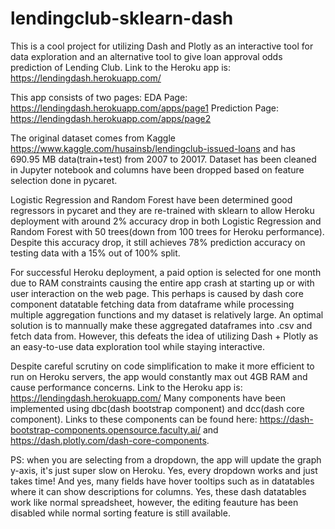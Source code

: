 # lendingclub-sklearn-dash
This is a cool project for utilizing Dash and Plotly as an interactive tool for data exploration and an alternative tool to give loan approval odds prediction of Lending Club.
Link to the Heroku app is: https://lendingdash.herokuapp.com/

This app consists of two pages:
EDA Page: https://lendingdash.herokuapp.com/apps/page1
Prediction Page: https://lendingdash.herokuapp.com/apps/page2

The original dataset comes from Kaggle https://www.kaggle.com/husainsb/lendingclub-issued-loans and has 690.95 MB data(train+test) from 2007 to 20017.
Dataset has been cleaned in Jupyter notebook and columns have been dropped based on feature selection done in pycaret.

Logistic Regression and Random Forest have been determined good regressors in pycaret and they are re-trained with sklearn to allow Heroku deployment with around 2% accuracy drop in both 
Logistic Regression and Random Forest with 50 trees(down from 100 trees for Heroku performance). Despite this accuracy drop, it still achieves 78% prediction accuracy on testing data with a 15% out of 100% split.

For successful Heroku deployment, a paid option is selected for one month due to RAM constraints causing the entire app crash at starting up or with user interaction on the web page. This perhaps is caused by dash core component datatable fetching data from dataframe while processing multiple aggregation functions and my dataset is relatively large. An optimal solution is to mannually make these aggregated dataframes into .csv and fetch data from. However, this defeats the idea of utilizing Dash + Plotly as an easy-to-use data exploration tool while staying interactive.

Despite careful scrutiny on code simplification to make it more efficient to run on Heroku servers, the app would constantly max out 4GB RAM and cause performance concerns. 
Link to the Heroku app is: https://lendingdash.herokuapp.com/
Many components have been implemented using dbc(dash bootstrap component) and dcc(dash core component). Links to these components can be found here: https://dash-bootstrap-components.opensource.faculty.ai/ and https://dash.plotly.com/dash-core-components.


PS: when you are selecting from a dropdown, the app will update the graph y-axis, it's just super slow on Heroku. Yes, every dropdown works and just takes time! And yes, many fields have hover tooltips such as in datatables where it can show descriptions for columns. Yes, these dash datatables work like normal spreadsheet, however, the editing feauture has been disabled while normal sorting feature is still available.
